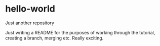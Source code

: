 hello-world
===========

Just another repository


Just writing a README for the purposes of working through the tutorial, creating a branch, merging etc. Really exciting.

